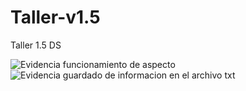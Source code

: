 # Taller-v1.5
Taller 1.5 DS

![Evidencia funcionamiento de aspecto](https://github.com/ItsDiegoTBG/Taller-v1.5/assets/117414409/9e55948d-a1bf-439b-9704-db15be9aeb60)
![Evidencia guardado de informacion en el archivo txt](https://github.com/ItsDiegoTBG/Taller-v1.5/assets/117414409/8c3a5a79-df74-4ba2-8624-bde27cd0a87d)
